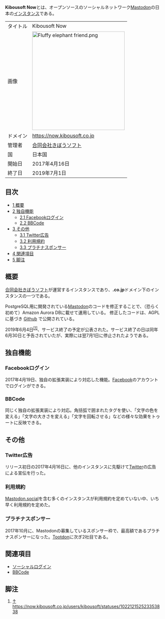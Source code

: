 <div>

**Kibousoft Now**とは、オープンソースのソーシャルネットワーク[Mastodon](/Mastodon "Mastodon")の日本の[インスタンス](/%E3%82%A4%E3%83%B3%E3%82%B9%E3%82%BF%E3%83%B3%E3%82%B9 "インスタンス")である。

|          |                                                                                                                                                                                                                                                                                                                                                                     |
|----------|---------------------------------------------------------------------------------------------------------------------------------------------------------------------------------------------------------------------------------------------------------------------------------------------------------------------------------------------------------------------|
| タイトル | Kibousoft Now                                                                                                                                                                                                                                                                                                                                                       |
| 画像     | [<img src="/images/thumb/7/77/Fluffy_elephant_friend.png/300px-Fluffy_elephant_friend.png" srcset="/images/thumb/7/77/Fluffy_elephant_friend.png/450px-Fluffy_elephant_friend.png 1.5x, /images/7/77/Fluffy_elephant_friend.png 2x" width="300" height="319" alt="Fluffy elephant friend.png" />](/%E3%83%95%E3%82%A1%E3%82%A4%E3%83%AB:Fluffy_elephant_friend.png) |
| ドメイン | <a href="https://now.kibousoft.co.jp" rel="nofollow">https://now.kibousoft.co.jp</a>                                                                                                                                                                                                                                                                                |
| 管理者   | [合同会社きぼうソフト](/%E5%90%88%E5%90%8C%E4%BC%9A%E7%A4%BE%E3%81%8D%E3%81%BC%E3%81%86%E3%82%BD%E3%83%95%E3%83%88 "合同会社きぼうソフト")                                                                                                                                                                                                                          |
| 国       | 日本国                                                                                                                                                                                                                                                                                                                                                              |
| 開始日   | 2017年4月16日                                                                                                                                                                                                                                                                                                                                                       |
| 終了日   | 2019年7月1日                                                                                                                                                                                                                                                                                                                                                        |

  

<div>

<div lang="ja" dir="ltr">

## 目次

</div>

-   [1 概要](#.E6.A6.82.E8.A6.81)
-   [2 独自機能](#.E7.8B.AC.E8.87.AA.E6.A9.9F.E8.83.BD)
    -   [2.1 Facebookログイン](#Facebook.E3.83.AD.E3.82.B0.E3.82.A4.E3.83.B3)
    -   [2.2 BBCode](#BBCode)
-   [3 その他](#.E3.81.9D.E3.81.AE.E4.BB.96)
    -   [3.1 Twitter広告](#Twitter.E5.BA.83.E5.91.8A)
    -   [3.2 利用規約](#.E5.88.A9.E7.94.A8.E8.A6.8F.E7.B4.84)
    -   [3.3 プラチナスポンサー](#.E3.83.97.E3.83.A9.E3.83.81.E3.83.8A.E3.82.B9.E3.83.9D.E3.83.B3.E3.82.B5.E3.83.BC)
-   [4 関連項目](#.E9.96.A2.E9.80.A3.E9.A0.85.E7.9B.AE)
-   [5 脚注](#.E8.84.9A.E6.B3.A8)

</div>

## 概要

[合同会社きぼうソフト](/%E5%90%88%E5%90%8C%E4%BC%9A%E7%A4%BE%E3%81%8D%E3%81%BC%E3%81%86%E3%82%BD%E3%83%95%E3%83%88 "合同会社きぼうソフト")が運営するインスタンスであり、**.co.jp**ドメイン下のインスタンスの一つである。

PostgreSQL用に開発されている[Mastodon](/Mastodon "Mastodon")のコードを修正することで、（恐らく初めて）Amazon Aurora DBに載せて運用している。 修正したコードは、AGPLに基づき <a href="https://github.com/kibousoft/mastodon" rel="nofollow">Github</a> で公開されている。

2019年6月4日<sup>[\[1\]](#cite_note-1)</sup>、サービス終了の予定が公表された。サービス終了の日は同年6月30日と予告されていたが、実際には翌7月1日に停止されたようである。

## 独自機能

### Facebookログイン

2017年4月19日、独自の拡張実装により対応した機能。[Facebook](/Facebook "Facebook")のアカウントでログインができる。

### BBCode

同じく独自の拡張実装により対応。角括弧で囲まれたタグを使い、「文字の色を変える」「文字の大きさを変える」「文字を回転させる」などの様々な効果をトゥートに反映できる。

## その他

### Twitter広告

リリース初日の2017年4月16日に、他のインスタンスに先駆けて[Twitter](/Twitter "Twitter")の広告による宣伝を行った。

### 利用規約

[Mastodon.social](/Mastodon.social "Mastodon.social")を含む多くのインスタンスが利用規約を定めていない中、いち早く利用規約を定めた。

### プラチナスポンサー

2017年10月に、Mastodonの募集しているスポンサー枠で、最高額であるプラチナスポンサーになった。[Tootdon](/Tootdon "Tootdon")に次ぎ2社目である。

## 関連項目

-   [ソーシャルログイン](/%E9%80%A3%E6%90%BA%E3%83%AD%E3%82%B0%E3%82%A4%E3%83%B3 "連携ログイン")
-   [BBCode](/BBCode "BBCode")

## 脚注

<div>

1.  [↑](#cite_ref-1) <a href="https://now.kibousoft.co.jp/users/kibousoft/statuses/102212152523353838" rel="nofollow">https://now.kibousoft.co.jp/users/kibousoft/statuses/102212152523353838</a>

</div>

</div>
